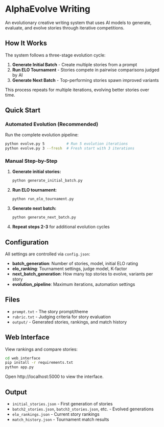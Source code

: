 # AlphaEvolve Writing

An evolutionary creative writing system that uses AI models to generate, evaluate, and evolve stories through iterative competitions.

## How It Works

The system follows a three-stage evolution cycle:

1. **Generate Initial Batch** - Create multiple stories from a prompt
2. **Run ELO Tournament** - Stories compete in pairwise comparisons judged by AI
3. **Generate Next Batch** - Top-performing stories spawn improved variants

This process repeats for multiple iterations, evolving better stories over time.

## Quick Start

### Automated Evolution (Recommended)

Run the complete evolution pipeline:

```bash
python evolve.py 5          # Run 5 evolution iterations
python evolve.py 3 --fresh  # Fresh start with 3 iterations
```

### Manual Step-by-Step

1. **Generate initial stories:**
   ```bash
   python generate_initial_batch.py
   ```

2. **Run ELO tournament:**
   ```bash
   python run_elo_tournament.py
   ```

3. **Generate next batch:**
   ```bash
   python generate_next_batch.py
   ```

4. **Repeat steps 2-3** for additional evolution cycles

## Configuration

All settings are controlled via `config.json`:

- **batch_generation**: Number of stories, model, initial ELO rating
- **elo_ranking**: Tournament settings, judge model, K-factor
- **next_batch_generation**: How many top stories to evolve, variants per story
- **evolution_pipeline**: Maximum iterations, automation settings

## Files

- `prompt.txt` - The story prompt/theme
- `rubric.txt` - Judging criteria for story evaluation
- `output/` - Generated stories, rankings, and match history

## Web Interface

View rankings and compare stories:

```bash
cd web_interface
pip install -r requirements.txt
python app.py
```

Open http://localhost:5000 to view the interface.

## Output

- `initial_stories.json` - First generation of stories
- `batch2_stories.json`, `batch3_stories.json`, etc. - Evolved generations
- `elo_rankings.json` - Current story rankings
- `match_history.json` - Tournament match results
